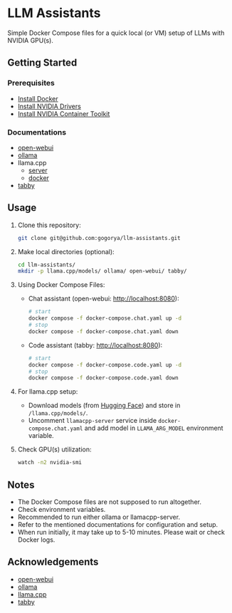 # LLM Assistants

Simple Docker Compose files for a quick local (or VM) setup of LLMs with NVIDIA GPU(s).

## Getting Started

### Prerequisites

- [Install Docker](https://docs.docker.com/get-docker)
- [Install NVIDIA Drivers](https://www.nvidia.com/en-us/drivers/)
- [Install NVIDIA Container Toolkit](https://docs.nvidia.com/datacenter/cloud-native/container-toolkit/install-guide.html#setting-up-nvidia-container-toolkit)

### Documentations

- [open-webui](https://docs.openwebui.com)
- [ollama](https://github.com/ollama/ollama/blob/main/docs/docker.md)
- llama.cpp
  - [server](https://github.com/ggml-org/llama.cpp/blob/master/tools/server/README.md)
  - [docker](https://github.com/ggml-org/llama.cpp/blob/master/docs/docker.md)
- [tabby](https://tabby.tabbyml.com/docs/welcome)

## Usage

1.  Clone this repository:

    ```bash
    git clone git@github.com:gogorya/llm-assistants.git
    ```

2.  Make local directories (optional):

    ```bash
    cd llm-assistants/
    mkdir -p llama.cpp/models/ ollama/ open-webui/ tabby/
    ```

3.  Using Docker Compose Files:

    - Chat assistant (open-webui: [http://localhost:8080](http://localhost:8080)):

      ```bash
      # start
      docker compose -f docker-compose.chat.yaml up -d
      # stop
      docker compose -f docker-compose.chat.yaml down
      ```

    - Code assistant (tabby: [http://localhost:8080](http://localhost:8080)):

      ```bash
      # start
      docker compose -f docker-compose.code.yaml up -d
      # stop
      docker compose -f docker-compose.code.yaml down
      ```

4.  For llama.cpp setup:

    - Download models (from [Hugging Face](https://huggingface.co/models?sort=trending&search=gguf)) and store in `/llama.cpp/models/`.
    - Uncomment `llamacpp-server` service inside `docker-compose.chat.yaml` and add model in `LLAMA_ARG_MODEL` environment variable.

5.  Check GPU(s) utilization:

    ```bash
    watch -n2 nvidia-smi
    ```

## Notes

- The Docker Compose files are not supposed to run altogether.
- Check environment variables.
- Recommended to run either ollama or llamacpp-server.
- Refer to the mentioned documentations for configuration and setup.
- When run initially, it may take up to 5-10 minutes. Please wait or check Docker logs.

## Acknowledgements

- [open-webui](https://github.com/open-webui/open-webui)
- [ollama](https://github.com/ollama/ollama)
- [llama.cpp](https://github.com/ggml-org/llama.cpp)
- [tabby](https://github.com/TabbyML/tabby)
